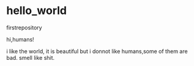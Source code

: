 # hello_world
firstrepository

hi,humans!

i like the world, it is beautiful but i donnot like humans,some of them are bad. smell like shit.
